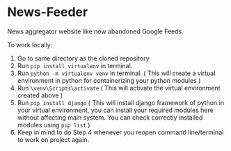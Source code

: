 # News-Feeder
News aggregator website like now abandoned Google Feeds. 

To work locally:
  1. Go to same directory as the cloned repository
  2. Run ``pip install virtualenv`` in terminal. 
  3. Run ``python -m virtualenv venv`` in terminal. ( This will create a virtual environment in python for containerizing your python modules )
  4. Run ``\venv\Scripts\activate`` ( This will activate the virtual environment created above )
  5. Run ``pip install django`` ( This will install django framework of python in your virtual environment, you can install your required modules here without affecting main system. You can check correctly installed modules using ``pip list`` )
  6. Keep in mind to do Step 4 whenever you reopen command line/terminal to work on project again.
